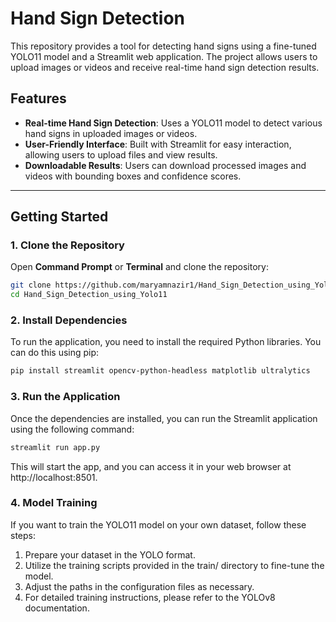 # Hand Sign Detection

This repository provides a tool for detecting hand signs using a fine-tuned YOLO11 model and a Streamlit web application. The project allows users to upload images or videos and receive real-time hand sign detection results.

## Features

- **Real-time Hand Sign Detection**: Uses a YOLO11 model to detect various hand signs in uploaded images or videos.
- **User-Friendly Interface**: Built with Streamlit for easy interaction, allowing users to upload files and view results.
- **Downloadable Results**: Users can download processed images and videos with bounding boxes and confidence scores.

---

## Getting Started

### 1. Clone the Repository

Open **Command Prompt** or **Terminal** and clone the repository:

```bash
git clone https://github.com/maryamnazir1/Hand_Sign_Detection_using_Yolo11.git
cd Hand_Sign_Detection_using_Yolo11

```
### 2. Install Dependencies
To run the application, you need to install the required Python libraries. You can do this using pip:

```bash
pip install streamlit opencv-python-headless matplotlib ultralytics
```
### 3. Run the Application
Once the dependencies are installed, you can run the Streamlit application using the following command:

```bash
streamlit run app.py
```
This will start the app, and you can access it in your web browser at http://localhost:8501.

### 4. Model Training
If you want to train the YOLO11 model on your own dataset, follow these steps:

1. Prepare your dataset in the YOLO format.
2. Utilize the training scripts provided in the train/ directory to fine-tune the model.
3. Adjust the paths in the configuration files as necessary.
4. For detailed training instructions, please refer to the YOLOv8 documentation.
